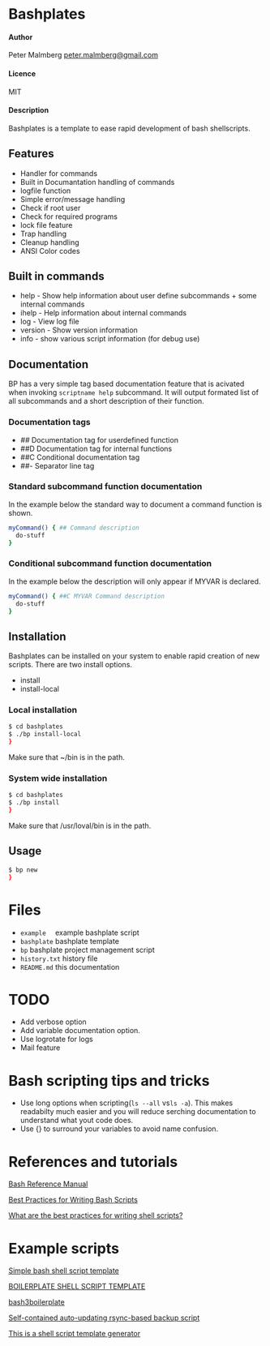 
# Bashplates	

#### Author 
Peter Malmberg  <peter.malmberg@gmail.com>
#### Licence
MIT
#### Description
Bashplates is a template to ease rapid development of bash shellscripts.

## Features
- Handler for commands
- Built in Documantation handling of commands
- logfile function
- Simple error/message handling
- Check if root user
- Check for required programs
- lock file feature
- Trap handling
- Cleanup handling
- ANSI Color codes



## Built in commands
- help    - Show help information about user define subcommands + some internal commands
- ihelp   - Help information about internal commands
- log     - View log file
- version - Show version information
- info    - show various script information (for debug use)
 
## Documentation

BP has a very simple tag based documentation feature that is acivated 
when invoking `scriptname help` subcommand. It will output formated list of all subcommands
and a short description of their function.
 

### Documentation tags
- *##*    Documentation tag for userdefined function
- ##D   Documentation tag for internal functions
- ##C   Conditional documentation tag
- ##-   Separator line tag


### Standard subcommand function documentation
In the example below the standard way to document a command function is shown.

```bash
myCommand() { ## Command description
  do-stuff
}
```

### Conditional subcommand function documentation
In the example below the description will only appear if MYVAR is declared.

```bash
myCommand() { ##C MYVAR Command description
  do-stuff
}
```



## Installation

Bashplates can be installed on your system to enable rapid creation of
new scripts. 
There are two install options.
- install
- install-local


### Local installation

```bash
$ cd bashplates
$ ./bp install-local
}
```

Make sure that ~/bin is in the path.


### System wide installation

```bash
$ cd bashplates
$ ./bp install
}
```

Make sure that /usr/loval/bin is in the path.


## Usage

```bash
$ bp new
}
```





# Files
 - `example  ` example bashplate script
 - `bashplate` bashplate template
 - `bp`        bashplate project management script
 - `history.txt` history file 
 - `README.md` this documentation

# TODO
- Add verbose option
- Add variable documentation option.
- Use logrotate for logs
- Mail feature


# Bash scripting tips and tricks

- Use long options when scripting(`ls --all` vs`ls -a`). This makes
  readabilty much easier and you will reduce serching documentation
	to understand what yout code does.
- Use {} to surround your variables to avoid name confusion.
  
# References and tutorials

[Bash Reference Manual](https://www.gnu.org/software/bash/manual/bash.html#Programmable-Completion)

[Best Practices for Writing Bash Scripts](http://kvz.io/blog/2013/11/21/bash-best-practices/)

[What are the best practices for writing shell scripts?](https://www.quora.com/What-are-the-best-practices-for-writing-shell-scripts)


# Example scripts

[Simple bash shell script template](https://gist.github.com/KylePDavis/3901321)

[BOILERPLATE SHELL SCRIPT TEMPLATE](http://natelandau.com/boilerplate-shell-script-template/)

[bash3boilerplate](https://github.com/kvz/bash3boilerplate/blob/master/main.sh)

[Self-contained auto-updating rsync-based backup script](https://gist.github.com/KylePDavis/3f8c511838a36f2528d7)

[This is a shell script template generator](http://linuxcommand.org/lc3_new_script.php)





